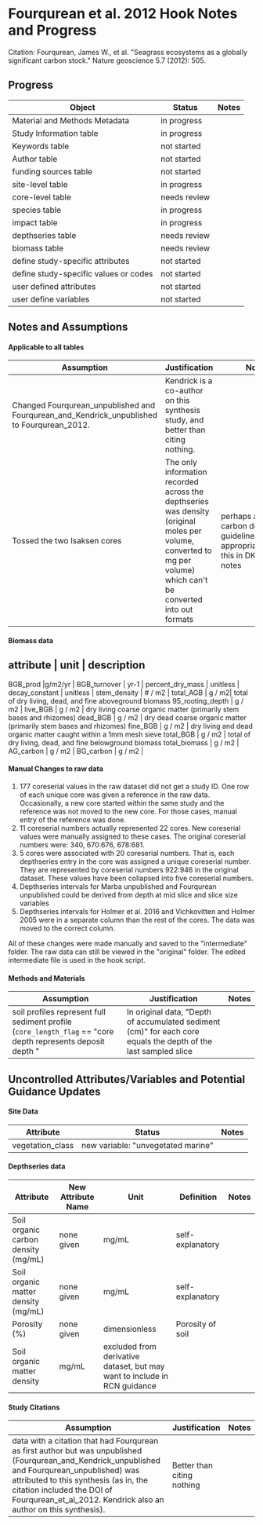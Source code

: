 # Fourqurean et al. 2012 Hook Notes and Progress

Citation: 
Fourqurean, James W., et al. "Seagrass ecosystems as a globally significant carbon stock." Nature geoscience 5.7 (2012): 505.

## Progress 

Object | Status | Notes
------------- | ------------- | -------------
Material and Methods Metadata | in progress | 
Study Information table | in progress | 
Keywords table | not started | 
Author table | not started |
funding sources table | not started |
site-level table | in progress | 
core-level table | needs review | 
species table | in progress | 
impact table | in progress | 
depthseries table | needs review |
biomass table | needs review |
define study-specific attributes | not started |
define study-specific values or codes | not started |
user defined attributes | not started | 
user define variables | not started | 

## Notes and Assumptions

#### Applicable to all tables

Assumption | Justification | Notes
------------- | ------------- | -------------
Changed Fourqurean_unpublished and Fourqurean_and_Kendrick_unpublished to Fourqurean_2012. | Kendrick is a co-author on this synthesis study, and better than citing nothing. |
Tossed the two Isaksen cores | The only information recorded across the depthseries was density (original moles per volume, converted to mg per volume) which can't be converted into out formats | perhaps adding carbon density to guidelines is appropriate....noted this in DK running notes  

#### Biomass data 

attribute | unit | description 
----------------------------------
BGB_prod  |g/m2/yr | 
BGB_turnover | yr-1 | 
percent_dry_mass | unitless | 
decay_constant | unitless | 
stem_density | # / m2 | 
total_AGB | g / m2| total of dry living, dead, and fine aboveground biomass
95_rooting_depth | g / m2 |
live_BGB | g / m2 | dry living coarse organic matter (primarily stem bases and rhizomes)
dead_BGB | g / m2 | dry dead coarse organic matter (primarily stem bases and rhizomes)
fine_BGB | g / m2 | dry living and dead organic matter caught within a 1mm mesh sieve
total_BGB | g / m2 | total of dry living, dead, and fine belowground biomass
total_biomass | g / m2 | 
AG_carbon | g / m2 | 
BG_carbon | g / m2 | 

#### Manual Changes to raw data
1. 177 coreserial values in the raw dataset did not get a study ID. One row of each unique core was given a reference in the raw data. Occasionally, a new core started within the same study and the reference was not moved to the new core. For those cases, manual entry of the reference was done. 
2. 11 coreserial numbers actually represented 22 cores. New coreserial values were manually assigned to these cases. The original coreserial numbers were: 340, 670:676, 678:681. 
3. 5 cores were associated with 20 coreserial numbers. That is, each depthseries entry in the core was assigned a unique coreserial number. They are represented by coreserial numbers 922:946 in the original dataset. These values have been collapsed into five coreserial numbers. 
4. Depthseries intervals for Marba unpublished and Fourqurean unpublished could be derived from depth at mid slice and slice size variables
5. Depthseries intervals for Holmer et al. 2016 and Vichkovitten and Holmer 2005 were in a separate column than the rest of the cores. The data was moved to the correct column. 

All of these changes were made manually and saved to the "intermediate" folder. The raw data can still be viewed in the "original" folder. The edited intermediate file is used in the hook script. 

#### Methods and Materials

Assumption | Justification | Notes
------------- | ------------- | -------------
soil profiles represent full sediment profile (`core_length_flag` == "core depth represents deposit depth " | In original data, "Depth of accumulated sediment (cm)" for each core equals the depth of the last sampled slice | 

## Uncontrolled Attributes/Variables and Potential Guidance Updates

#### Site Data

Attribute | Status | Notes
------------- | ------------- | -------------
vegetation_class | new variable: "unvegetated marine" | 


#### Depthseries data

Attribute | New Attribute Name | Unit | Definition | Notes
------------- | ------------- | ------------- | ------------- | ------------
Soil organic carbon density (mg/mL) | none given | mg/mL | self-explanatory |
Soil organic matter density (mg/mL) | none given| mg/mL | self-explanatory  |
Porosity (%) | none given | dimensionless | Porosity of soil |
Soil organic matter density | mg/mL | excluded from derivative dataset, but may want to include in RCN guidance

#### Study Citations

Assumption | Justification | Notes
------------- | ------------- | -------------
data with a citation that had Fourqurean as first author but was unpublished (Fourqurean_and_Kendrick_unpublished and Fourqurean_unpublished) was attributed to this synthesis (as in, the citation included the DOI of Fourqurean_et_al_2012. Kendrick also an author on this synthesis). | Better than citing nothing |
